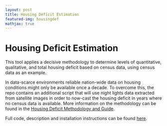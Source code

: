 ```yaml
---
layout: post
title: Housing Deficit Estimation
featured-img: housingdef
mathjax: true
---
```


<!-- <img align="right" width="10%" src="{{site.baseurl}}/assets/img/posts/IDB_logo.jpg" width="10%"> -->

# Housing Deficit Estimation

This tool applies a decisive methodology to determine levels of quantitative, qualitative, and total housing deficit based on census data, using census data as an example.

In data-scarce environments reliable nation-wide data on housing conditions might only be available once a decade. To overcome this, the repo contains an additional script that will use night lights data extracted from satellite images in order to now-cast the housing deficit in years where no census data is available. More information on the methodology can be found in the [Housing Deficit Methodology and Guide](https://github.com/EL-BID/Housing_Deficit/blob/master/Housing%20Deficit%20-%20Methodology%20and%20Guide.pdf).

Full code, description and installation instructions can be found [here](https://github.com/EL-BID/Housing_Deficit).
